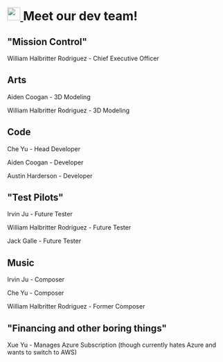 # [ <img src='./images/back.svg' width='30' height='30'/> ](https://github.com/What-ever-this-is/Splatshooter) Meet our dev team!

## "Mission Control"

William Halbritter Rodriguez - Chief Executive Officer

## Arts

Aiden Coogan - 3D Modeling

William Halbritter Rodriguez - 3D Modeling

## Code

Che Yu - Head Developer

Aiden Coogan - Developer

Austin Harderson - Developer

## "Test Pilots"

Irvin Ju - Future Tester

William Halbritter Rodriguez - Future Tester

Jack Galle - Future Tester

## Music

Irvin Ju - Composer

Che Yu - Composer

William Halbritter Rodriguez - Former Composer

## "Financing and other boring things"

Xue Yu - Manages Azure Subscription (though currently hates Azure and wants to switch to AWS)
